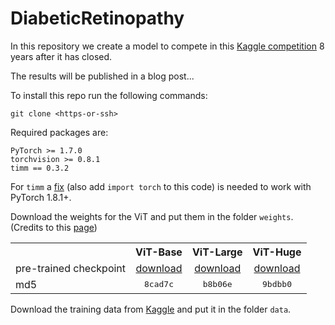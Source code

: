 # DiabeticRetinopathy
In this repository we create a model to compete in this [Kaggle competition](https://www.kaggle.com/competitions/diabetic-retinopathy-detection) 8 years after it has closed.

The results will be published in a blog post...


To install this repo run the following commands:

```
git clone <https-or-ssh>
```

Required packages are:

```
PyTorch >= 1.7.0
torchvision >= 0.8.1
timm == 0.3.2 
```
For `timm` a [fix](https://github.com/rwightman/pytorch-image-models/issues/420#issuecomment-776459842) (also add `import torch` to this code) is needed to work with PyTorch 1.8.1+.

Download the weights for the ViT and put them in the folder `weights`. (Credits to this [page](https://github.com/facebookresearch/mae/blob/main/README.md?plain=1))
<table><tbody>
<!-- START TABLE -->
<!-- TABLE HEADER -->
<th valign="bottom"></th>
<th valign="bottom">ViT-Base</th>
<th valign="bottom">ViT-Large</th>
<th valign="bottom">ViT-Huge</th>
<!-- TABLE BODY -->
<tr><td align="left">pre-trained checkpoint</td>
<td align="center"><a href="https://dl.fbaipublicfiles.com/mae/pretrain/mae_pretrain_vit_base.pth">download</a></td>
<td align="center"><a href="https://dl.fbaipublicfiles.com/mae/pretrain/mae_pretrain_vit_large.pth">download</a></td>
<td align="center"><a href="https://dl.fbaipublicfiles.com/mae/pretrain/mae_pretrain_vit_huge.pth">download</a></td>
</tr>
<tr><td align="left">md5</td>
<td align="center"><tt>8cad7c</tt></td>
<td align="center"><tt>b8b06e</tt></td>
<td align="center"><tt>9bdbb0</tt></td>
</tr>
</tbody></table>


Download the training data from [Kaggle](#) and put it in the folder `data`.